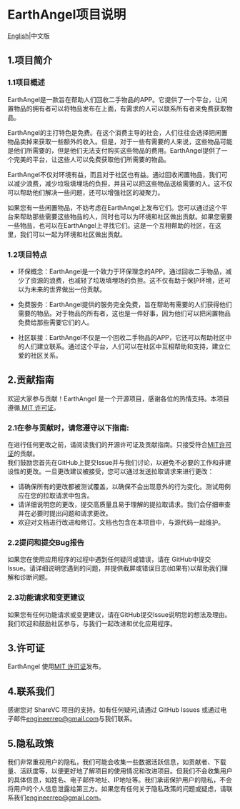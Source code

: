 # EarthAngel项目说明
[English](https://github.com/engineerrep/EarthAngel/blob/main/README.md)|中文版

## 1.项目简介
### 1.1项目概述
EarthAngel是一款旨在帮助人们回收二手物品的APP。它提供了一个平台，让闲置物品的拥有者可以将物品发布在上面，有需求的人可以联系所有者来免费获取物品。

EarthAngel的主打特色是免费。在这个消费主导的社会，人们往往会选择把闲置物品卖掉来获取一些额外的收入。但是，对于一些有需要的人来说，这些物品可能是他们所需要的，但是他们无法支付购买这些物品的费用。EarthAngel提供了一个完美的平台，让这些人可以免费获取他们所需要的物品。

EarthAngel不仅对环境有益，而且对于社区也有益。通过回收闲置物品，我们可以减少浪费，减少垃圾填埋场的负担，并且可以把这些物品送给需要的人。这不仅可以帮助他们解决一些问题，还可以增强社区的凝聚力。

如果您有一些闲置物品，不妨考虑在EarthAngel上发布它们。您可以通过这个平台来帮助那些需要这些物品的人，同时也可以为环境和社区做出贡献。如果您需要一些物品，也可以在EarthAngel上寻找它们。这是一个互相帮助的社区，在这里，我们可以一起为环境和社区做出贡献。
### 1.2项目特点
- 环保概念：EarthAngel是一个致力于环保理念的APP。通过回收二手物品，减少了资源的浪费，也减轻了垃圾填埋场的负担。这不仅有助于保护环境，还可以为未来的世界做出一份贡献。
  
- 免费服务：EarthAngel提供的服务完全免费，旨在帮助有需要的人们获得他们需要的物品。对于物品的所有者，这也是一件好事，因为他们可以把闲置物品免费给那些需要它们的人。
  
- 社区联接：EarthAngel不仅是一个回收二手物品的APP，它还可以帮助社区中的人们建立联系。通过这个平台，人们可以在社区中互相帮助和支持，建立仁爱的社区关系。


## 2.贡献指南
欢迎大家参与贡献！EarthAngel 是一个开源项目，感谢各位的热情支持。本项目遵循[ MIT 许可证](https://github.com/engineerrep/EarthAngel/blob/main/LICENSE)。
### 2.1在参与贡献时，请您遵守以下指南:

在进行任何更改之前，请阅读我们的开源许可证及贡献指南。只接受符合[MIT许可证](https://github.com/engineerrep/EarthAngel/blob/main/LICENSE)的贡献。  
我们鼓励您首先在GitHub上提交Issue并与我们讨论，以避免不必要的工作和非建设性的更改。一旦更改建议被接受，您可以通过发送拉取请求来进行更改：  
- 请确保所有的更改都被测试覆盖，以确保不会出现意外的行为变化。测试用例应在您的拉取请求中包含。   
- 请详细说明您的更改，提交高质量且易于理解的提拉取请求。我们会仔细审查并在必要时提出问题和请求更改。   
- 欢迎对文档进行改进和修订。文档也包含在本项目中，与源代码一起维护。

### 2.2提问和提交Bug报告  
如果您在使用应用程序的过程中遇到任何疑问或错误，请在 GitHub中提交Issue。请详细说明您遇到的问题，并提供截屏或错误日志(如果有)以帮助我们理解和诊断问题。
### 2.3功能请求和变更建议   
如果您有任何功能请求或变更建议，请在GitHub提交Issue说明您的想法及理由。我们欢迎和鼓励社区参与，与我们一起改进和优化应用程序。

## 3.许可证
EarthAngel 使用[MIT 许可证](https://github.com/engineerrep/EarthAngel/blob/main/LICENSE)发布。
## 4.联系我们
感谢您对 ShareVC 项目的支持。如有任何疑问,请通过 GitHub Issues 或通过电子邮件[engineerrep@gmail.com](mailto:engineerrep@gmail.com)与我们联系。
## 5.隐私政策

我们非常重视用户的隐私，我们可能会收集一些数据活跃信息，如贡献者、下载量、活跃度等，以便更好地了解项目的使用情况和改进项目。但我们不会收集用户的具体信息，如姓名、电子邮件地址、IP地址等。我们承诺保护用户的隐私，不会将用户的个人信息泄露给第三方。如果您有任何关于隐私政策的问题或疑虑，请联系我们[engineerrep@gmail.com](mailto:engineerrep@gmail.com)。
